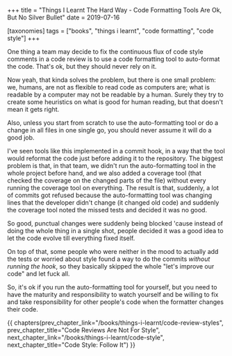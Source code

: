 +++
title = "Things I Learnt The Hard Way - Code Formatting Tools Are Ok, But No Silver Bullet"
date = 2019-07-16

[taxonomies]
tags = ["books", "things i learnt", "code formatting", "code style"]
+++

One thing a team may decide to fix the continuous flux of code style comments
in a code review is to use a code formatting tool to auto-format the code.
That's ok, but they should never rely on it.

<!-- more -->

Now yeah, that kinda solves the problem, but there is one small problem:
we, humans, are not as flexible to read code as computers are; what is
readable by a computer may not be readable by a human. Surely they try to
create some heuristics on what is good for human reading, but that doesn't mean
it gets right.

Also, unless you start from scratch to use the auto-formatting tool or do a
change in all files in one single go, you should never assume it will do a
good job.

I've seen tools like this implemented in a commit hook, in a way that the tool
would reformat the code just before adding it to the repository. The biggest
problem is that, in that team, we didn't run the auto-formatting tool in the
whole project before hand, and we also added a coverage tool (that checked the
coverage on the changed parts of the file) without every running the coverage
tool on everything. The result is that, suddenly, a lot of commits got refused
because the auto-formatting tool was changing lines that the developer didn't
change (it changed old code) and suddenly the coverage tool noted the missed
tests and decided it was no good.

So good, punctual changes were suddenly being blocked 'cause instead of doing
the whole thing in a single shot, people decided it was a good idea to let the
code evolve till everything fixed itself.

On top of that, some people who were neither in the mood to actually add the
tests or worried about style found a way to do the commits _without running
the hook_, so they basically skipped the whole "let's improve our code" and
let fuck all.

So, it's ok if you run the auto-formatting tool for yourself, but you need to
have the maturity and responsibility to watch yourself and be willing to fix
and take responsibility for other people's code when the formatter changes
their code.

{{ chapters(prev_chapter_link="/books/things-i-learnt/code-review-styles", prev_chapter_title="Code Reviews Are Not For Style", next_chapter_link="/books/things-i-learnt/code-style", next_chapter_title="Code Style: Follow It") }}
